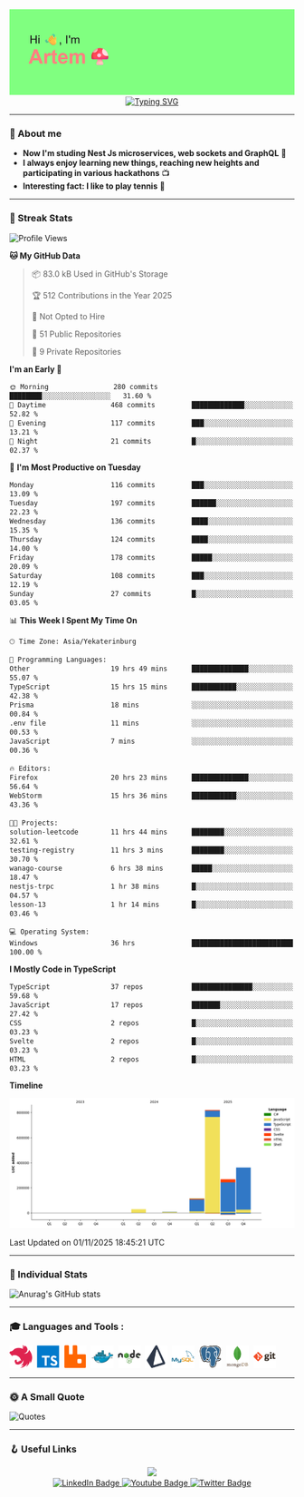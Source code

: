 <div id="header" align="center">
  <img src="https://github.com/CurlyBattery/CurlyBattery/blob/master/header.png?raw=true" alt="альтернативный текст">
  <a href="https://git.io/typing-svg"><img src="https://readme-typing-svg.demolab.com?font=Fira+Code&pause=1000&color=2BF777&width=435&lines=I've+been+doing+backend+programming+;on+Nest+JS+for+17+months+now" alt="Typing SVG" /></a>
</div>

---

### :otter: About me 
- __Now I'm studing Nest Js microservices, web sockets and GraphQL__ 🧩
- __I always enjoy learning new things, reaching new heights and participating in various hackathons__ 📺
- __Interesting fact: I like to play tennis__ 🏓

---

### :monorail: Streak Stats 

<!--START_SECTION:waka-->
![Profile Views](http://img.shields.io/badge/Profile%20Views-0-blue)

**🐱 My GitHub Data** 

> 📦 83.0 kB Used in GitHub's Storage 
 > 
> 🏆 512 Contributions in the Year 2025
 > 
> 🚫 Not Opted to Hire
 > 
> 📜 51 Public Repositories 
 > 
> 🔑 9 Private Repositories 
 > 
**I'm an Early 🐤** 

```text
🌞 Morning                280 commits         ████████░░░░░░░░░░░░░░░░░   31.60 % 
🌆 Daytime                468 commits         █████████████░░░░░░░░░░░░   52.82 % 
🌃 Evening                117 commits         ███░░░░░░░░░░░░░░░░░░░░░░   13.21 % 
🌙 Night                  21 commits          █░░░░░░░░░░░░░░░░░░░░░░░░   02.37 % 
```
📅 **I'm Most Productive on Tuesday** 

```text
Monday                   116 commits         ███░░░░░░░░░░░░░░░░░░░░░░   13.09 % 
Tuesday                  197 commits         ██████░░░░░░░░░░░░░░░░░░░   22.23 % 
Wednesday                136 commits         ████░░░░░░░░░░░░░░░░░░░░░   15.35 % 
Thursday                 124 commits         ████░░░░░░░░░░░░░░░░░░░░░   14.00 % 
Friday                   178 commits         █████░░░░░░░░░░░░░░░░░░░░   20.09 % 
Saturday                 108 commits         ███░░░░░░░░░░░░░░░░░░░░░░   12.19 % 
Sunday                   27 commits          █░░░░░░░░░░░░░░░░░░░░░░░░   03.05 % 
```


📊 **This Week I Spent My Time On** 

```text
🕑︎ Time Zone: Asia/Yekaterinburg

💬 Programming Languages: 
Other                    19 hrs 49 mins      ██████████████░░░░░░░░░░░   55.07 % 
TypeScript               15 hrs 15 mins      ███████████░░░░░░░░░░░░░░   42.38 % 
Prisma                   18 mins             ░░░░░░░░░░░░░░░░░░░░░░░░░   00.84 % 
.env file                11 mins             ░░░░░░░░░░░░░░░░░░░░░░░░░   00.53 % 
JavaScript               7 mins              ░░░░░░░░░░░░░░░░░░░░░░░░░   00.36 % 

🔥 Editors: 
Firefox                  20 hrs 23 mins      ██████████████░░░░░░░░░░░   56.64 % 
WebStorm                 15 hrs 36 mins      ███████████░░░░░░░░░░░░░░   43.36 % 

🐱‍💻 Projects: 
solution-leetcode        11 hrs 44 mins      ████████░░░░░░░░░░░░░░░░░   32.61 % 
testing-registry         11 hrs 3 mins       ████████░░░░░░░░░░░░░░░░░   30.70 % 
wanago-course            6 hrs 38 mins       █████░░░░░░░░░░░░░░░░░░░░   18.47 % 
nestjs-trpc              1 hr 38 mins        █░░░░░░░░░░░░░░░░░░░░░░░░   04.57 % 
lesson-13                1 hr 14 mins        █░░░░░░░░░░░░░░░░░░░░░░░░   03.46 % 

💻 Operating System: 
Windows                  36 hrs              █████████████████████████   100.00 % 
```

**I Mostly Code in TypeScript** 

```text
TypeScript               37 repos            ███████████████░░░░░░░░░░   59.68 % 
JavaScript               17 repos            ███████░░░░░░░░░░░░░░░░░░   27.42 % 
CSS                      2 repos             █░░░░░░░░░░░░░░░░░░░░░░░░   03.23 % 
Svelte                   2 repos             █░░░░░░░░░░░░░░░░░░░░░░░░   03.23 % 
HTML                     2 repos             █░░░░░░░░░░░░░░░░░░░░░░░░   03.23 % 
```



**Timeline**

![Lines of Code chart](https://raw.githubusercontent.com/CurlyBattery/CurlyBattery/master/assets/bar_graph.png)


 Last Updated on 01/11/2025 18:45:21 UTC
<!--END_SECTION:waka-->

---

### :slot_machine: Individual Stats 
![Anurag's GitHub stats](https://github-readme-stats.vercel.app/api?username=CurlyBattery&hide=contribs,prs&theme=dracula)

---

### :mortar_board: Languages and Tools :
<div>
  <img src="https://github.com/devicons/devicon/blob/master/icons/nestjs/nestjs-original.svg" title="Nest" alt="Nest" width="40" height="40"/>&nbsp;
  <img src="https://github.com/devicons/devicon/blob/master/icons/typescript/typescript-plain.svg" title="TypeScript" alt="TypeScript" width="40" height="40"/>&nbsp;
  <img src="https://github.com/devicons/devicon/blob/master/icons/rabbitmq/rabbitmq-original.svg" title="Rabbit" alt="RabbitMQ" width="40" height="40"/>&nbsp;
  <img src="https://github.com/devicons/devicon/blob/master/icons/docker/docker-original.svg" title="Docker" alt="Docker" width="40" height="40"/>&nbsp;
  <img src="https://github.com/devicons/devicon/blob/master/icons/nodejs/nodejs-original-wordmark.svg" title="NodeJS" alt="NodeJS" width="40" height="40"/>&nbsp;
  <img src="https://github.com/devicons/devicon/blob/master/icons/prisma/prisma-original.svg" title="Prisma"  alt="Prisma" width="40" height="40"/>&nbsp;
  <img src="https://github.com/devicons/devicon/blob/master/icons/mysql/mysql-original-wordmark.svg" title="MySQL"  alt="MySQL" width="40" height="40"/>&nbsp;
  <img src="https://github.com/devicons/devicon/blob/master/icons/postgresql/postgresql-original.svg" title="PostgreSQL"  alt="PostgreSQL" width="40" height="40"/>&nbsp;
  <img src="https://github.com/devicons/devicon/blob/master/icons/mongodb/mongodb-original-wordmark.svg" title="MongoDB" alt="MongoDB" width="40" height="40"/>&nbsp;
  <img src="https://github.com/devicons/devicon/blob/master/icons/git/git-original-wordmark.svg" title="Git" **alt="Git" width="40" height="40"/>
</div>

---

### :sun_with_face: A Small Quote
![Quotes](https://quotes-github-readme.vercel.app/api?type=horizontal&theme=dark)

---

### :hook: Useful Links 
<div align="center">
  <img src="https://media2.giphy.com/media/v1.Y2lkPTc5MGI3NjExdG1qb3M0MHpyZmczeDJoZzR4Z2lvcXBydDhpejNpb3Zoc2NoM2lnaCZlcD12MV9pbnRlcm5hbF9naWZfYnlfaWQmY3Q9Zw/FXynzLoP14IHsnfGmO/giphy.gif" height="300">
  
  <div id="badges">
  <a href="your-linkedin-URL">
    <img src="https://img.shields.io/badge/LinkedIn-blue?style=for-the-badge&logo=linkedin&logoColor=white" alt="LinkedIn Badge"/>
  </a>
  <a href="your-youtube-URL">
    <img src="https://img.shields.io/badge/YouTube-red?style=for-the-badge&logo=youtube&logoColor=white" alt="Youtube Badge"/>
  </a>
  <a href="your-twitter-URL">
    <img src="https://img.shields.io/badge/Twitter-blue?style=for-the-badge&logo=twitter&logoColor=white" alt="Twitter Badge"/>
  </a>
